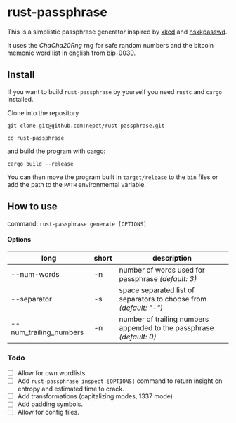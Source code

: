 # rust-passphrase

This is a simplistic passphrase generator inspired by [xkcd](https://xkcd.com/936/) and [hsxkpasswd](https://github.com/bbusschots/hsxkpasswd).

It uses the _ChaCha20Rng_ rng for safe random numbers and the bitcoin memonic word list in english from [bip-0039](https://github.com/bitcoin/bips/blob/master/bip-0039/bip-0039-wordlists.md).

## Install
If you want to build `rust-passphrase` by yourself you need `rustc` and `cargo` installed.

Clone into the repository
```
git clone git@github.com:nepet/rust-passphrase.git
```
```
cd rust-passphrase
```

and build the program with cargo:
```
cargo build --release
```

You can then move the program built in `target/release` to the `bin` files or add the path to the `PATH` environmental variable.

## How to use

command: `rust-passphrase generate [OPTIONS]`
#### Options
|long|short|description|
|-|-|-|
|--num-words|-n|number of words used for passphrase _(default: 3)_|
|--separator|-s|space separated list of separators to choose from _(default: "-")_|
|--num_trailing_numbers|-n|number of trailing numbers appended to the passphrase _(default: 0)_|


### Todo

- [ ] Allow for own wordlists.
- [ ] Add `rust-passphrase inspect [OPTIONS]` command to return insight on entropy and estimated time to crack.
- [ ] Add transformations (capitalizing modes, 1337 mode)
- [ ] Add padding symbols.
- [ ] Allow for config files.

